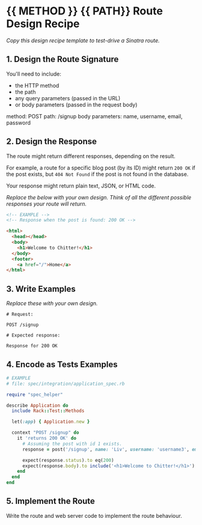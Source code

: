 # {{ METHOD }} {{ PATH}} Route Design Recipe

_Copy this design recipe template to test-drive a Sinatra route._

## 1. Design the Route Signature

You'll need to include:
  * the HTTP method
  * the path
  * any query parameters (passed in the URL)
  * or body parameters (passed in the request body)

  method: POST
  path: /signup
  body parameters: name, username, email, password

## 2. Design the Response

The route might return different responses, depending on the result.

For example, a route for a specific blog post (by its ID) might return `200 OK` if the post exists, but `404 Not Found` if the post is not found in the database.

Your response might return plain text, JSON, or HTML code. 

_Replace the below with your own design. Think of all the different possible responses your route will return._

```html
<!-- EXAMPLE -->
<!-- Response when the post is found: 200 OK -->

<html>
  <head></head>
  <body>
    <h1>Welcome to Chitter!</h1>
  </body>
  <footer>
    <a href="/">Home</a>
</html>
```

## 3. Write Examples

_Replace these with your own design._

```
# Request:

POST /signup

# Expected response:

Response for 200 OK
```

## 4. Encode as Tests Examples

```ruby
# EXAMPLE
# file: spec/integration/application_spec.rb

require "spec_helper"

describe Application do
  include Rack::Test::Methods

  let(:app) { Application.new }

  context "POST /signup" do
    it 'returns 200 OK' do
      # Assuming the post with id 1 exists.
      response = post('/signup', name: 'Liv', username: 'username3', email: 'user.3@hotmail.com', password: 'password3')

      expect(response.status).to eq(200)
      expect(response.body).to include('<h1>Welcome to Chitter!</h1>')
    end
  end
end
```

## 5. Implement the Route

Write the route and web server code to implement the route behaviour.

